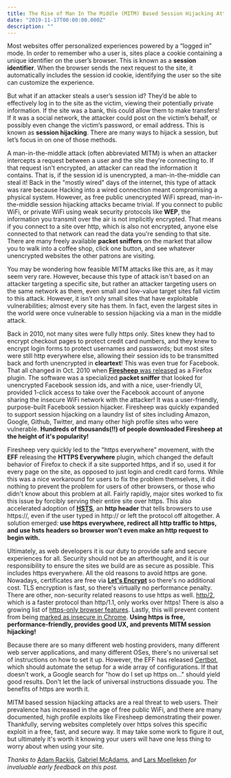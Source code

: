 ```yaml
---
title: The Rise of Man In The Middle (MITM) Based Session Hijacking Attacks
date: "2019-11-17T00:00:00.000Z"
description: ""
---
```


Most websites offer personalized experiences powered by a “logged in” mode. In order to remember who a user is, sites place a cookie containing a unique identifier on the user’s browser. This is known as a **session identifier**. When the browser sends the next request to the site, it automatically includes the session id cookie, identifying the user so the site can customize the experience.

But what if an attacker steals a user’s session id? They’d be able to effectively log in to the site as the victim, viewing their potentially private information. If the site was a bank, this could allow them to make transfers! If it was a social network, the attacker could post on the victim’s behalf, or possibly even change the victim’s password, or email address. This is known as **session hijacking**. There are many ways to hijack a session, but let’s focus in on one of those methods.

A man-in-the-middle attack (often abbreviated MITM) is when an attacker intercepts a request between a user and the site they're connecting to. If that request isn't encrypted, an attacker can read the information it contains. That is, if the session id is unencrypted, a man-in-the-middle can steal it! Back in the "mostly wired" days of the internet, this type of attack was rare because Hacking into a wired connection meant compromising a physical system. However, as free public unencrypted WiFi spread, man-in-the-middle session hijacking attacks became trivial. If you connect to public WiFi, or private WiFi using weak security protocols like **WEP**, the information you transmit over the air is not implicitly encrypted. That means if you connect to a site over http, which is also not encrypted, anyone else connected to that network can read the data you're sending to that site. There are many freely available **packet sniffers** on the market that allow you to walk into a coffee shop, click one button, and see whatever unencrypted websites the other patrons are visiting.

You may be wondering how feasible MITM attacks like this are, as it may seem very rare. However, because this type of attack isn't based on an attacker targeting a specific site, but rather an attacker targeting users on the same network as them, even small and low-value target sites fall victim to this attack. However, it isn't only small sites that have exploitable vulnerabilities; almost every site has them. In fact, even the largest sites in the world were once vulnerable to session hijacking via a man in the middle attack.

Back in 2010, not many sites were fully https only. Sites knew they had to encrypt checkout pages to protect credit card numbers, and they knew to encrypt login forms to protect usernames and passwords; but most sites were still http everywhere else, allowing their session ids to be transmitted back and forth unencrypted in **cleartext**! This was even true for Facebook. That all changed in Oct. 2010 when [**Firesheep** was released](https://techcrunch.com/2010/10/24/firesheep-in-wolves-clothing-app-lets-you-hack-into-twitter-facebook-accounts-easily/) as a Firefox plugin. The software was a specialized **packet sniffer** that looked for unencrypted Facebook session ids, and with a nice, user-friendly UI, provided 1-click access to take over the Facebook account of anyone sharing the insecure WiFi network with the attacker! It was a user-friendly, purpose-built Facebook session hijacker. Firesheep was quickly expanded to support session hijacking on a laundry list of sites including Amazon, Google, Github, Twitter, and many other high profile sites who were vulnerable. **Hundreds of thousands(!!) of people downloaded Firesheep at the height of it's popularity!**

Firesheep very quickly led to the "https everywhere" movement, with the **EFF** releasing the **HTTPS Everywhere** plugin, which changed the default behavior of Firefox to check if a site supported https, and if so, used it for every page on the site, as opposed to just login and credit card forms. While this was a nice workaround for users to fix the problem themselves, it did nothing to prevent the problem for users of other browsers, or those who didn't know about this problem at all. Fairly rapidly, major sites worked to fix this issue by forcibly serving their entire site over https. This also accelerated adoption of [**HSTS**](https://en.wikipedia.org/wiki/HTTP_Strict_Transport_Security), an **http header** that tells browsers to use https://, even if the user typed in http:// or left the protocol off altogether. A solution emerged: **use https everywhere, redirect all http traffic to https, and use hsts headers so browser won't even make an http request to begin with.**

Ultimately, as web developers it is our duty to provide safe and secure experiences for all. Security should not be an afterthought, and it is our responsibility to ensure the sites we build are as secure as possible. This includes https everywhere. All the old reasons to avoid https are gone. Nowadays, certificates are free via [**Let's Encrypt**](https://letsencrypt.org/) so there's no additional cost. TLS encryption is fast, so there's virtually no performance penalty. There are other, non-security related reasons to use https as well. [http/2](https://www.ssl.com/article/an-introduction-to-http2/), which is a faster protocol than http/1.1, only works over https! There is also a growing list of [https-only browser features](https://www.digicert.com/blog/https-only-features-in-browsers/). Lastly, this will prevent content from being [marked as insecure in Chrome](https://www.blog.google/products/chrome/milestone-chrome-security-marking-http-not-secure/). **Using https is free, performance-friendly, provides good UX, and prevents MITM session hijacking!**

Because there are so many different web hosting providers, many different web server applications, and many different OSes, there's no universal set of instructions on how to set it up. However, the EFF has released [Certbot](https://certbot.eff.org/), which should automate the setup for a wide array of configurations. If that doesn't work, a Google search for "how do I set up https on..." should yield good results. Don't let the lack of universal instructions dissuade you. The benefits of https are worth it.

MITM based session hijacking attacks are a real threat to web users. Their prevalence has increased in the age of free public WiFi, and there are many documented, high profile exploits like Firesheep demonstrating their power. Thankfully, serving websites completely over https solves this specific exploit in a free, fast, and secure way. It may take some work to figure it out, but ultimately it's worth it knowing your users will have one less thing to worry about when using your site.

_Thanks to_ [Adam Rackis](https://twitter.com/AdamRackis), [Gabriel McAdams](https://twitter.com/ghmcadams), and [Lars Moelleken](https://twitter.com/suckup_de) _for invaluable early feedback on this post._